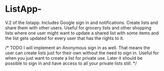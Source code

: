 # ListApp-
V.2 of the listapp. Includes Google sign in and notifications.
Create lists and share them with other users. 
Useful for grocery lists and other shopping lists where one user might want to update a shared list with some items and the list gets updated for every user that has the rights to it.


/* TODO 
I will implement an Anonymous sign in as well. That means the user can create lists just for their own without the need to sign in. 
Useful for when you just want to create a list for private use. 
Later it should be possible to sign in and have access to all your private lists still.
*/

